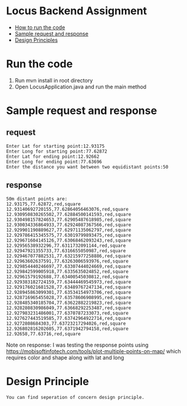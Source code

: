 # Locus Backend Assignment

* [How to run the code](#run-the-code)
* [Sample request and response](#sample-request-and-response)
* [Design Principles](#design-principle)

# Run the code
1. Run mvn install in root directory
2. Open LocusApplication.java and run the main method


# Sample request and response
## request 
    Enter Lat for starting point:12.93175
    Enter Long for starting point:77.62872
    Enter Lat for ending point:12.92662
    Enter Long for ending point:77.63696
    Enter the distance you want between two equidistant points:50

## response
    
    50m distant points are:
    12.93175,77.62872,red,square
    12.93140692720155,77.62864056463076,red,square
    12.930950830265502,77.62884500141593,red,square
    12.930498157824653,77.62905487618985,red,square
    12.930034336864933,77.62924087367566,red,square
    12.929901190889627,77.62971135062797,red,square
    12.929786415345575,77.63019799893475,red,square
    12.929671604145126,77.63068462093243,red,square
    12.92956538932296,77.6311732091144,red,square
    12.92947921355733,77.6316655050987,red,square
    12.929467077882531,77.63215977258886,red,square
    12.92963602637591,77.63263006593976,red,square
    12.929854440246697,77.63307444024669,red,square
    12.929842599005918,77.6335635024852,red,square
    12.92961579192688,77.63400545030812,red,square
    12.929383182724159,77.63444469545973,red,square
    12.929176021681528,77.63489767247134,red,square
    12.928945863099301,77.63534154973706,red,square
    12.928716965455028,77.63578606908995,red,square
    12.928485340185704,77.63622882219823,red,square
    12.928280830986049,77.63668292253487,red,square
    12.927983231486001,77.6370787233073,red,square
    12.927627443519585,77.63742964922714,red,square
    12.9272808684303,77.63723217294026,red,square
    12.926802816202605,77.6371942794158,red,square
    12.92658,77.63716,red,square

Note on response: I was testing the response points using 
https://mobisoftinfotech.com/tools/plot-multiple-points-on-map/ which requires color and shape
along with lat and long

# Design Principle
    You can find seperation of concern design principle. 



